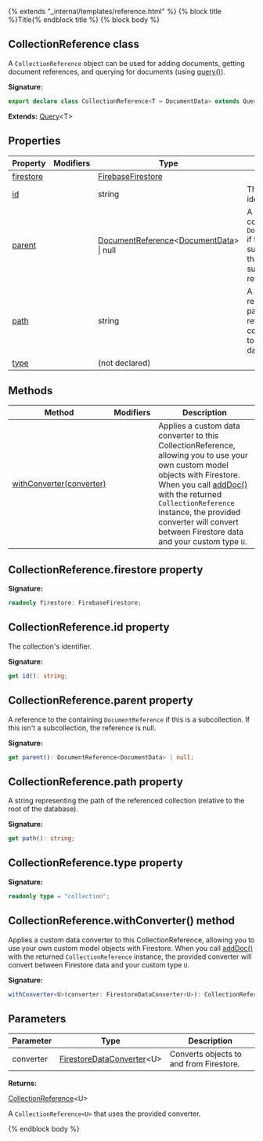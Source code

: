 {% extends "_internal/templates/reference.html" %}
{% block title %}Title{% endblock title %}
{% block body %}

## CollectionReference class

A `CollectionReference` object can be used for adding documents, getting document references, and querying for documents (using [query()](./firestore_.md#query_function)<!-- -->).

<b>Signature:</b>

```typescript
export declare class CollectionReference<T = DocumentData> extends Query<T> 
```
<b>Extends:</b> [Query](./firestore_lite.query.md#query_class)<!-- -->&lt;T&gt;

## Properties

|  Property | Modifiers | Type | Description |
|  --- | --- | --- | --- |
|  [firestore](./firestore_lite.collectionreference.md#collectionreferencefirestore_property) |  | [FirebaseFirestore](./firestore_lite.firebasefirestore.md#firebasefirestore_class) |  |
|  [id](./firestore_lite.collectionreference.md#collectionreferenceid_property) |  | string | The collection's identifier. |
|  [parent](./firestore_lite.collectionreference.md#collectionreferenceparent_property) |  | [DocumentReference](./firestore_lite.documentreference.md#documentreference_class)<!-- -->&lt;[DocumentData](./firestore_lite.documentdata.md#documentdata_interface)<!-- -->&gt; \| null | A reference to the containing <code>DocumentReference</code> if this is a subcollection. If this isn't a subcollection, the reference is null. |
|  [path](./firestore_lite.collectionreference.md#collectionreferencepath_property) |  | string | A string representing the path of the referenced collection (relative to the root of the database). |
|  [type](./firestore_lite.collectionreference.md#collectionreferencetype_property) |  | (not declared) |  |

## Methods

|  Method | Modifiers | Description |
|  --- | --- | --- |
|  [withConverter(converter)](./firestore_lite.collectionreference.md#collectionreferencewithconverter_method) |  | Applies a custom data converter to this CollectionReference, allowing you to use your own custom model objects with Firestore. When you call [addDoc()](./firestore_.md#adddoc_function) with the returned <code>CollectionReference</code> instance, the provided converter will convert between Firestore data and your custom type <code>U</code>. |

## CollectionReference.firestore property

<b>Signature:</b>

```typescript
readonly firestore: FirebaseFirestore;
```

## CollectionReference.id property

The collection's identifier.

<b>Signature:</b>

```typescript
get id(): string;
```

## CollectionReference.parent property

A reference to the containing `DocumentReference` if this is a subcollection. If this isn't a subcollection, the reference is null.

<b>Signature:</b>

```typescript
get parent(): DocumentReference<DocumentData> | null;
```

## CollectionReference.path property

A string representing the path of the referenced collection (relative to the root of the database).

<b>Signature:</b>

```typescript
get path(): string;
```

## CollectionReference.type property

<b>Signature:</b>

```typescript
readonly type = "collection";
```

## CollectionReference.withConverter() method

Applies a custom data converter to this CollectionReference, allowing you to use your own custom model objects with Firestore. When you call [addDoc()](./firestore_.md#adddoc_function) with the returned `CollectionReference` instance, the provided converter will convert between Firestore data and your custom type `U`<!-- -->.

<b>Signature:</b>

```typescript
withConverter<U>(converter: FirestoreDataConverter<U>): CollectionReference<U>;
```

## Parameters

|  Parameter | Type | Description |
|  --- | --- | --- |
|  converter | [FirestoreDataConverter](./firestore_lite.firestoredataconverter.md#firestoredataconverter_interface)<!-- -->&lt;U&gt; | Converts objects to and from Firestore. |

<b>Returns:</b>

[CollectionReference](./firestore_lite.collectionreference.md#collectionreference_class)<!-- -->&lt;U&gt;

A `CollectionReference<U>` that uses the provided converter.

{% endblock body %}
